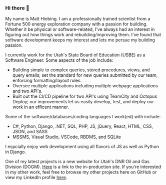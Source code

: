 ### Hi there 👋
My name is Matt Hiebing.  I am a professionally trained scientist from a Fortune 500 energy exploration company with a passion for building.  Whether it be physical or software-related, I've always had an interest in figuring out how things work and rebuilding/improving them.  I've found that software development keeps my interest and lets me persue my building passion.

I currently work for the Utah's State Board of Education (USBE) as a Software Engineer.  Some aspects of the job include:
* Building simple to complex queries, stored procedures, views, and query emails; set the standard for new queries submitted by our team, enforcing formatting/layout rules.
* Oversee multiple applications including multiple webpage applications and two API's.
* Built out the CI/CD pipeline for two API's using TeamCity and Octopus Deploy; our improvements let us easily develop, test, and deploy our work in an efficent manner.

Some of the software/databases/coding languages I work(ed) with include:
* C#, Python, Django, .NET, SQL, PHP, JS, jQuery, React, HTML, CSS, JSON, and SASS
* MSSMS, Visual Studio, VSCode, RBDMS, and SQLite

I espcially enjoy web development using all flavors of JS as well as Python in Django.

One of my latest projects is a new website for Utah's DNR Oil and Gas Division (DOGM).  [Here]( https://oilgas.utah.gov/) is a link to the in-production site.  If you're interested in my other work, feel free to browse my other projects here on GitHub or view my LinkedIn profile [here](https://www.linkedin.com/in/matthewhiebing/).
